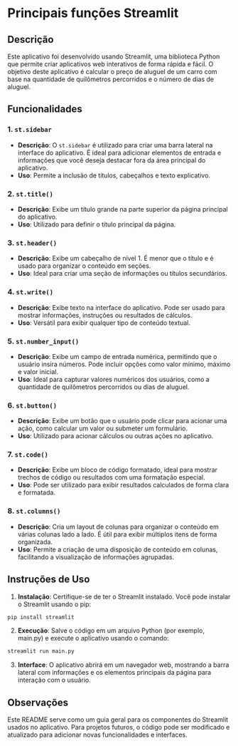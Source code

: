 # Principais funções Streamlit

## Descrição

Este aplicativo foi desenvolvido usando Streamlit, uma biblioteca Python que permite criar aplicativos web interativos de forma rápida e fácil. O objetivo deste aplicativo é calcular o preço de aluguel de um carro com base na quantidade de quilômetros percorridos e o número de dias de aluguel.

## Funcionalidades

### 1. `st.sidebar`

- **Descrição**: O `st.sidebar` é utilizado para criar uma barra lateral na interface do aplicativo. É ideal para adicionar elementos de entrada e informações que você deseja destacar fora da área principal do aplicativo.
- **Uso**: Permite a inclusão de títulos, cabeçalhos e texto explicativo.

### 2. `st.title()`

- **Descrição**: Exibe um título grande na parte superior da página principal do aplicativo.
- **Uso**: Utilizado para definir o título principal da página.

### 3. `st.header()`

- **Descrição**: Exibe um cabeçalho de nível 1. É menor que o título e é usado para organizar o conteúdo em seções.
- **Uso**: Ideal para criar uma seção de informações ou títulos secundários.

### 4. `st.write()`

- **Descrição**: Exibe texto na interface do aplicativo. Pode ser usado para mostrar informações, instruções ou resultados de cálculos.
- **Uso**: Versátil para exibir qualquer tipo de conteúdo textual.

### 5. `st.number_input()`

- **Descrição**: Exibe um campo de entrada numérica, permitindo que o usuário insira números. Pode incluir opções como valor mínimo, máximo e valor inicial.
- **Uso**: Ideal para capturar valores numéricos dos usuários, como a quantidade de quilômetros percorridos ou dias de aluguel.

### 6. `st.button()`

- **Descrição**: Exibe um botão que o usuário pode clicar para acionar uma ação, como calcular um valor ou submeter um formulário.
- **Uso**: Utilizado para acionar cálculos ou outras ações no aplicativo.

### 7. `st.code()`

- **Descrição**: Exibe um bloco de código formatado, ideal para mostrar trechos de código ou resultados com uma formatação especial.
- **Uso**: Pode ser utilizado para exibir resultados calculados de forma clara e formatada.

### 8. `st.columns()`

- **Descrição**: Cria um layout de colunas para organizar o conteúdo em várias colunas lado a lado. É útil para exibir múltiplos itens de forma organizada.
- **Uso**: Permite a criação de uma disposição de conteúdo em colunas, facilitando a visualização de informações agrupadas.

## Instruções de Uso

1. **Instalação**: Certifique-se de ter o Streamlit instalado. Você pode instalar o Streamlit usando o pip:
```bash
pip install streamlit
```

2. **Execução**: Salve o código em um arquivo Python (por exemplo, main.py) e execute o aplicativo usando o comando:
```bash
streamlit run main.py
```

3. **Interface**: O aplicativo abrirá em um navegador web, mostrando a barra lateral com informações e os elementos principais da página para interação com o usuário.

## Observações
Este README serve como um guia geral para os componentes do Streamlit usados no aplicativo. Para projetos futuros, o código pode ser modificado e atualizado para adicionar novas funcionalidades e interfaces.